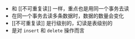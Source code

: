 - 和 [[不可重复读]] 一样，重点也是用同一个事务去读
- 在同一个事务去读多条数据时，数据的数量会变化
- [[不可重复读]] 是行级别的，幻读是表级别的
- 是对 `insert` 和 `delete` 操作而言